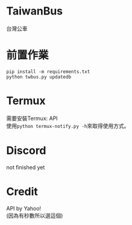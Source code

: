 # TaiwanBus
台灣公車
# 前置作業
```shell
pip install -m requirements.txt
python twbus.py updatedb
```
# Termux
需要安裝Termux: API<br>
使用`python termux-notify.py -h`來取得使用方式。
# Discord
not finished yet
# Credit
API by Yahoo!<br>
(因為有秒數所以選這個)
